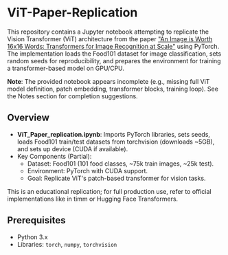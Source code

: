# ViT-Paper-Replication

This repository contains a Jupyter notebook attempting to replicate the Vision Transformer (ViT) architecture from the paper ["An Image is Worth 16x16 Words: Transformers for Image Recognition at Scale"](https://arxiv.org/abs/2010.11929) using PyTorch. The implementation loads the Food101 dataset for image classification, sets random seeds for reproducibility, and prepares the environment for training a transformer-based model on GPU/CPU.

**Note**: The provided notebook appears incomplete (e.g., missing full ViT model definition, patch embedding, transformer blocks, training loop). See the Notes section for completion suggestions.

## Overview
- **ViT_Paper_replication.ipynb**: Imports PyTorch libraries, sets seeds, loads Food101 train/test datasets from torchvision (downloads ~5GB), and sets up device (CUDA if available).
- Key Components (Partial):
  - Dataset: Food101 (101 food classes, ~75k train images, ~25k test).
  - Environment: PyTorch with CUDA support.
  - Goal: Replicate ViT's patch-based transformer for vision tasks.

This is an educational replication; for full production use, refer to official implementations like in timm or Hugging Face Transformers.

## Prerequisites
- Python 3.x
- Libraries: `torch`, `numpy`, `torchvision`
